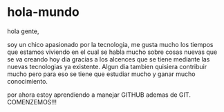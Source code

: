 # hola-mundo

hola gente,

soy un chico apasionado por la tecnologia, me gusta mucho los tiempos que estamos viviendo en el cual se habla mucho sobre cosas nuevas que se va creando hoy dia gracias a los alcences que se tiene mediante las nuevas tecnologias ya existente. Algun dia tambien quisiera contribuir mucho pero para eso se tiene que estudiar mucho y ganar mucho conocimiento.

por ahora estoy aprendiendo a manejar GITHUB ademas de GIT. COMENZEMOS!!!
